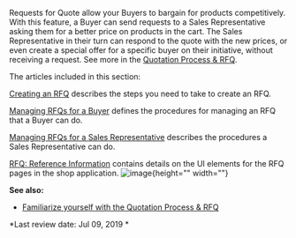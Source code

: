 

Requests for Quote allow your Buyers to bargain for products competitively. With this feature, a Buyer can send requests to a Sales Representative asking them for a better price on products in the cart. The Sales Representative in their turn can respond to the quote with the new prices, or even create a special offer for a specific buyer on their initiative, without receiving a request. See more in the [Quotation Process & RFQ](https://documentation.spryker.com/v3/docs/quotation-process-rfq-201907.htm).

The articles included in this section:

[Creating an RFQ](https://documentation.spryker.com/v3/docs/creating-rfq-shop-guide.htm) describes the steps you need to take to create an RFQ.

[Managing RFQs for a Buyer](https://documentation.spryker.com/v3/docs/managing-rfqs-for-buyer-shop-guide.htm) defines the procedures for managing an RFQ that a Buyer can do.

[Managing RFQs for a Sales Representative](https://documentation.spryker.com/v3/docs/managing-rfqs-sales-rep-shop-guide.htm) describes the procedures a Sales Representative can do.

[RFQ: Reference Information](https://documentation.spryker.com/v3/docs/rfq-reference-information-shop-guide.htm) contains details on the UI elements for the RFQ pages in the shop application.
![image](https://spryker.s3.eu-central-1.amazonaws.com/docs/User+Guides/Shop+User+Guides/RFQ/rfq-gif.gif){height="" width=""}

**See also:**

* [Familiarize yourself with the Quotation Process & RFQ](https://documentation.spryker.com/v3/docs/quotation-process-rfq-feature-overview-201907.htm)

*Last review date: Jul 09, 2019 *